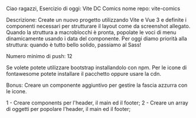 Ciao ragazzi,
Esercizio di oggi: Vite DC Comics
nome repo: vite-comics

Descrizione:
Create un nuovo progetto utilizzando Vite e Vue 3 e definite i componenti necessari per strutturare il layout come da
screenshot allegato.
Quando la struttura a macroblocchi è pronta, popolate le voci di menu dinamicamente usando i data del componente.
Per oggi diamo priorità alla struttura: quando è tutto bello solido, passiamo al Sass!

Numero minimo di push: 12

Se volete potete utilizzare bootstrap installandolo con npm. 
Per le icone di fontawesome potete installare il pacchetto oppure usare la cdn.

Bonus:
Creare un componente aggiuntivo per gestire la fascia azzurra con le icone.

<!-- SCOMPOSIZIONE PROBLEMA -->

1 - Creare components per l'header, il main ed il footer;
2 - Creare un array di oggetti per popolare l'header, il main ed il footer;